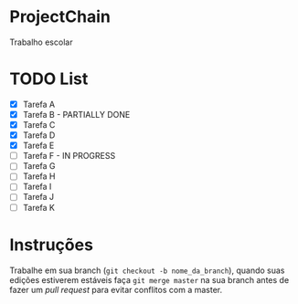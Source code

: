 # ProjectChain
Trabalho escolar

# TODO List

- [X] Tarefa A
- [X] Tarefa B - PARTIALLY DONE
- [X] Tarefa C
- [X] Tarefa D
- [X] Tarefa E
- [ ] Tarefa F - IN PROGRESS
- [ ] Tarefa G
- [ ] Tarefa H
- [ ] Tarefa I
- [ ] Tarefa J
- [ ] Tarefa K

# Instruções

Trabalhe em sua branch (`git checkout -b nome_da_branch`), quando suas edições estiverem estáveis faça `git merge master` na sua branch antes de fazer um *pull request* para evitar conflitos com a master.

